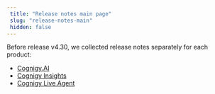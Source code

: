 ```yaml
---
 title: "Release notes main page" 
 slug: "release-notes-main" 
 hidden: false 
---
```


Before release v4.30, we collected release notes separately for each product:

- [Cognigy.AI]({{config.site_url}}/ai/release-notes/pre-4.30/)
- [Cognigy Insights]({{config.site_url}}/insights/release-notes/pre-4.30/)
- [Cognigy Live Agent]({{config.site_url}}/live-agent/release-notes/pre-4.30/)